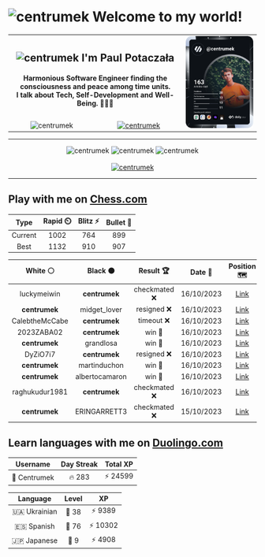 <h1>
  <img
    src="https://emojis.slackmojis.com/emojis/images/1531849430/4246/blob-sunglasses.gif"
    width="30"
    alt="centrumek"
  />
  Welcome to my world!
</h1>

<table>
  <tbody>
    <tr>
      <td align="center" width="70%" colspan="2">
        <h2>
          <img
            src="https://raw.githubusercontent.com/MartinHeinz/MartinHeinz/master/wave.gif"
            width="30px"
            alt="centrumek"
          />
          I'm Paul Potaczała
        </h2>
        <h4>
          Harmonious Software Engineer finding the consciousness and peace among time units.
          <br/>
          I talk about Tech, Self-Development and Well-Being. 🌿🧘🚀
        </h4>
      </td>
      <td width="30%" rowspan="2">
        <a href="https://app.daily.dev/centrumek">
          <img
            src="./devcard.svg"
            alt="centrumek"
          />
        </a>
      </td>
    </tr>
    <tr align="center">
      <td>
        <img
          src="https://komarev.com/ghpvc/?username=centrumek&label=visitors&color=0e75b6&style=flat"
          alt="centrumek"
        >
      </td>
      <td>
        <a href="https://stackoverflow.com/users/14496012/centrumek">
          <img
            src="https://stackoverflow.com/users/flair/14496012.png?theme=dark"
            alt="centrumek"
          >
        </a>
      </td>
    </tr>
  </tbody>
</table>

---
<div align="center">
  <img 
    src="https://github-readme-stats.vercel.app/api?username=centrumek&show_icons=true&count_private=true&theme=dark&hide_border=true&hide=issues,contribs&bg_color=00000000"
    alt="centrumek"
  />
  <img
    src="https://github-readme-stats.vercel.app/api/top-langs/?username=centrumek&layout=compact&hide_border=true&theme=dark&bg_color=00000000&langs_count=6&exclude_repo=air-statistic-app"
    alt="centrumek"
  />
  <img 
    src="https://github-readme-streak-stats.herokuapp.com?user=centrumek&theme=dark&hide_border=true&background=FFFFFF00"
    alt="centrumek"
  />
  <br/>
  <br/>
  <a href="https://www.buymeacoffee.com/centrumek">
    <img
      src="https://cdn.buymeacoffee.com/buttons/v2/default-orange.png"
      height="50"
      width="210"
      alt="centrumek"
    />
  </a>
</div>

---

## Play with me on [Chess.com](https://www.chess.com/member/centrumek)

<div align="center">
<!--START_SECTION:chessStats-->
<!-- Automatically generated with https://github.com/Balastrong/chess-stats-action -->

| Type | Rapid ⏲️ | Blitz ⚡ | Bullet 🔫 |
|:---:|:---:|:---:|:---:|
| Current | 1002 | 764 | 899 |
| Best | 1132 | 910 | 907 |

| White ⚪ | Black ⚫ | Result 🏆 | Date 📅 | Position 🗺️ | Type 🕕 |
|:---:|:---:|:---:|:---:|:---:|:---:|
| luckymeiwin | **centrumek** | checkmated ❌ | 16/10/2023 | <a href="http://www.ee.unb.ca/cgi-bin/tervo/fen.pl?select=3kR3/2p4p/2B3p1/1P2P3/3P2p1/4n2P/8/6K1 b - -">Link</a> | Blitz |
| **centrumek** | midget_lover | resigned ❌ | 16/10/2023 | <a href="http://www.ee.unb.ca/cgi-bin/tervo/fen.pl?select=8/8/8/8/5K2/8/6k1/5q2 w - -">Link</a> | Blitz |
| CalebtheMcCabe | **centrumek** | timeout ❌ | 16/10/2023 | <a href="http://www.ee.unb.ca/cgi-bin/tervo/fen.pl?select=8/7p/PP3k2/1K4n1/3q4/8/8/8 b - -">Link</a> | Blitz |
| 2023ZABA02 | **centrumek** | win 🥇 | 16/10/2023 | <a href="http://www.ee.unb.ca/cgi-bin/tervo/fen.pl?select=2b2rk1/3q2pp/4pp2/Np6/1npP4/4P3/1P1NBPPP/Q3K2R w - -">Link</a> | Blitz |
| **centrumek** | grandlosa | win 🥇 | 16/10/2023 | <a href="http://www.ee.unb.ca/cgi-bin/tervo/fen.pl?select=3R2k1/r4p1p/2B1bB2/7p/p1p5/1p6/P1P2KPP/2R5 b - -">Link</a> | Blitz |
| DyZiO7i7 | **centrumek** | resigned ❌ | 16/10/2023 | <a href="http://www.ee.unb.ca/cgi-bin/tervo/fen.pl?select=Q7/3K4/8/3k4/p7/8/P7/8 b - -">Link</a> | Blitz |
| **centrumek** | martinduchon | win 🥇 | 16/10/2023 | <a href="http://www.ee.unb.ca/cgi-bin/tervo/fen.pl?select=8/p5pk/3R3p/2B5/4q3/5QPP/3p3K/8 b - -">Link</a> | Blitz |
| **centrumek** | albertocamaron | win 🥇 | 16/10/2023 | <a href="http://www.ee.unb.ca/cgi-bin/tervo/fen.pl?select=2R2k2/8/5K2/8/p4P2/7r/8/8 b - -">Link</a> | Blitz |
| raghukudur1981 | **centrumek** | checkmated ❌ | 16/10/2023 | <a href="http://www.ee.unb.ca/cgi-bin/tervo/fen.pl?select=8/p7/5R1P/1p2kR2/3p2r1/1P1P2p1/P5K1/8 b - -">Link</a> | Blitz |
| **centrumek** | ERINGARRETT3 | checkmated ❌ | 15/10/2023 | <a href="http://www.ee.unb.ca/cgi-bin/tervo/fen.pl?select=r3k2r/6pp/b1p1pp2/p1BP4/P2P2n1/4P3/3N1PPq/2RQR1K1 w kq -">Link</a> | Blitz |

<!--END_SECTION:chessStats-->
</div>

## Learn languages with me on [Duolingo.com](https://www.duolingo.com/profile/Centrumek)

<div align="center">
<!--START_SECTION:duolingoStats-->
<!-- Automatically generated with https://github.com/centrumek/duolingo-readme-stats-->

| Username | Day Streak | Total XP |
|:---:|:---:|:---:|
| 👤 Centrumek | 🔥 283 | ⚡ 24599 |

| Language | Level | XP |
|:---:|:---:|:---:|
| 🇺🇦 Ukrainian | 👑 38 | ⚡ 9389 |
| 🇪🇸 Spanish | 👑 76 | ⚡ 10302 |
| 🇯🇵 Japanese | 👑 9 | ⚡ 4908 |

<!--END_SECTION:duolingoStats-->
</div>
<!--
**centrumek/centrumek** is a ✨ _special_ ✨ repository because its `README.md` (this file) appears on your GitHub profile.

Here are some ideas to get you started:

- 🔭 I’m currently working on ...
- 🌱 I’m currently learning ...
- 👯 I’m looking to collaborate on ...
- 🤔 I’m looking for help with ...
- 💬 Ask me about ...
- 📫 How to reach me: ...
- 😄 Pronouns: ...
- ⚡ Fun fact: ...
-->
